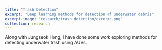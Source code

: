 ```yaml
---
title: "Trash Detection"
excerpt: "Deep learning methods for detection of underwater debris"
excerpt-image: "research/trash_detection/excerpt.png"
collection: research
---
```

Along with Jungseok Hong, I have done some work exploring methods for detecting underwater trash using AUVs.
